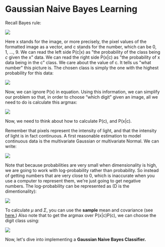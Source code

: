 # Gaussian Naive Bayes Learning

Recall Bayes rule:

<img src="https://render.githubusercontent.com/render/math?math=P(c|x) =  \frac{P(x|c)P(c)}{P(x)}">
    
Here x stands for the image, or more precisely, the pixel values of the formatted image as a vector, and c stands for the number, which can be 0, 1, ..., 9. We can read the left side P(c|x) as "the probability of the class being $c$ given the x" data. We can read the right side P(x|c) as "the probability of x data being in the c" class. We care about the value of c. It tells us "what number" this picture is. The chosen class is simply the one with the highest probability for this data:

<img src="https://render.githubusercontent.com/render/math?math=c^* = argmax_{c}P(c|x)">

Now, we can ignore P(x) in equation. Using this information, we can simplify our problem so that, in order to choose “which digit” given an image, all we need to do is calculate this argmax:

<img src="https://render.githubusercontent.com/render/math?math=c^* = argmax_{c}P(x|c)P(c)">

Now, we need to think about how to calculate P(c), and P(x|c).

Remember that pixels represent the intensity of light, and that the intensity of light is in fact continuous. A first reasonable estimation to model continuous data is the multivariate Gaussian or multivariate Normal. We can write:

<img src="https://render.githubusercontent.com/render/math?math=P(x|c) = \frac{1}{\sqrt{(2\pi)^{D}|\Sigma|}}\exp(-\frac{1}{2}(x - \mu)^{T}\Sigma^{-1}(x-\mu))">

Note that because probabilities are very small when dimensionality is high, we are going to work with log-probability rather than probability. So instead of getting numbers that are very close to 0, which is inaccurate when you use a computer to represent them, we're just going to get negative numbers. The log-probability can be represented as (D is the dimentionality):

<img src="https://render.githubusercontent.com/render/math?math=\log{P(x|c) = -\frac{D}{2}\ln(2\pi)-\frac{1}{2}\ln|\Sigma|-\frac{1}{2}(x - \mu)^{T}\Sigma^{-1}(x-\mu)}">

To calculate $\mu$ and $\Sigma$, you can use the **sample** mean and covariance (see [here.](https://en.wikipedia.org/wiki/Sample_mean_and_covariance)) 
Also note that to get the argmax over P(x|c)P(c), we can choose the digit class using:

<img src="https://render.githubusercontent.com/render/math?math=c^* = argmax_{c}(\log P(x|c)+\log P(c))">

Now, let's dive into implementing a **Gaussian Naive Bayes Classifier.**
